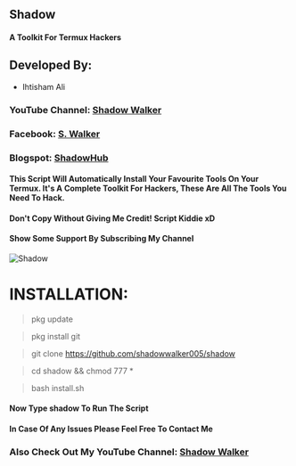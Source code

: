 ## Shadow
#### A Toolkit For Termux Hackers
## Developed By:
- Ihtisham Ali
### YouTube Channel: [Shadow Walker](https://youtube.com/ShadowWalkerYT)
### Facebook: [S. Walker](https://facebook.com/ShadowWalkerYT)
### Blogspot: [ShadowHub]( https://shadowhub.blogspot.com)

#### This Script Will Automatically Install Your Favourite Tools On Your Termux. It's A Complete Toolkit For Hackers, These Are All The Tools You Need To Hack.
#### Don't Copy Without Giving Me Credit! Script Kiddie xD
#### Show Some Support By Subscribing My Channel
![Shadow](https://github.com/shadowwalker005/shadow/blob/master/Screenshot_2020-07-14-01-25-33.png)



# INSTALLATION:

> pkg update

> pkg install git

> git clone https://github.com/shadowwalker005/shadow

>  cd shadow && chmod 777 *

> bash install.sh

#### Now Type shadow To Run The Script

#### In Case Of Any Issues Please Feel Free To Contact Me

### Also Check Out My YouTube Channel: [Shadow Walker](https://youtube.com/ShadowWalkerYT)


